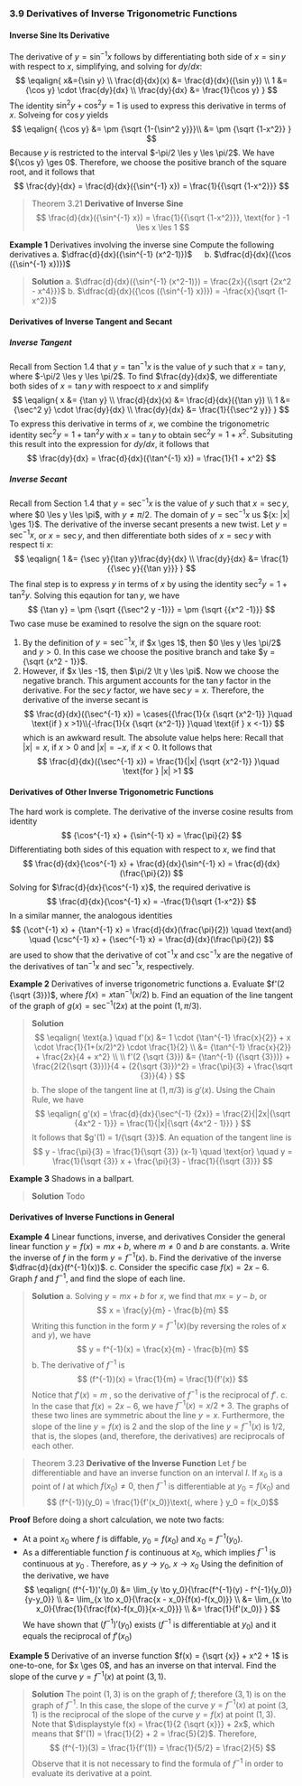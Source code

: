 ### 3.9 Derivatives of Inverse Trigonometric Functions

#### Inverse Sine Its Derivative
The derivative of $y={\sin^{-1} x}$ follows by differentiating both side of $x={\sin y}$ with respect to $x$, simplifying, and solving for $dy/dx$:
$$
\eqalign{
x&={\sin y} \\
\frac{d}{dx}(x) &= \frac{d}{dx}({\sin y}) \\
1 &= {\cos y} \cdot \frac{dy}{dx} \\
\frac{dy}{dx} &= \frac{1}{\cos y}
}
$$
The identity $\sin^2 y + {\cos^2 y} = 1$ is used to express this derivative in terms of $x$. Solveing for ${\cos y}$ yields
$$
\eqalign{
{\cos y} &= \pm {\sqrt {1-{\sin^2 y}}}\\
&= \pm {\sqrt {1-x^2}}
}
$$
Because $y$ is restricted to the interval $-\pi/2 \les y \les \pi/2$. We have ${\cos y} \ges 0$. Therefore, we choose the positive branch of the square root, and it follows that
$$
\frac{dy}{dx} = \frac{d}{dx}({\sin^{-1} x}) = \frac{1}{{\sqrt {1-x^2}}}
$$

>Theorem 3.21 **Derivative of Inverse Sine**
$$
\frac{d}{dx}({\sin^{-1} x}) = \frac{1}{{\sqrt {1-x^2}}}, \text{for } -1 \les x \les 1
$$

**Example 1** Derivatives involving the inverse sine
Compute the following derivatives
a. $\dfrac{d}{dx}({\sin^{-1} (x^2-1)})$ &emsp; b. $\dfrac{d}{dx}({\cos ({\sin^{-1} x})})$
>**Solution**
a. $\dfrac{d}{dx}({\sin^{-1} (x^2-1)}) = \frac{2x}{{\sqrt {2x^2 - x^4}}}$
b. $\dfrac{d}{dx}({\cos ({\sin^{-1} x})}) = -\frac{x}{\sqrt {1-x^2}}$

#### Derivatives of Inverse Tangent and Secant

##### Inverse Tangent
Recall from Section 1.4 that $y = {\tan^{-1} x}$ is the value of $y$ such that $x={\tan y}$, where $-\pi/2 \les y \les \pi/2$. To find $\frac{dy}{dx}$, we differentiate both sides of $x = {\tan y}$ with respoect to $x$ and simplify
$$
\eqalign{
x &= {\tan y} \\
\frac{d}{dx}(x) &= \frac{d}{dx}({\tan y}) \\
1 &= {\sec^2 y} \cdot \frac{dy}{dx} \\
\frac{dy}{dx} &= \frac{1}{{\sec^2 y}}
}
$$
To express this derivative in terms of $x$, we combine the trigonometric identity ${\sec^2 y} = 1 + {\tan^2 y}$ with $x = {\tan y}$ to obtain ${\sec^2 y} = 1 + x^2$. Subsituting this result into the expression for $dy/dx$, it follows that
$$
\frac{dy}{dx} = \frac{d}{dx}({\tan^{-1} x}) = \frac{1}{1 + x^2}
$$

##### Inverse Secant
Recall from Section 1.4 that $y = {\sec^{-1} x}$ is the value of $y$ such that $x = {\sec y}$, where $0 \les y \les \pi$, with $y \ne \pi/2$. The domain of $y = {\sec^{-1} x}$ us ${x: |x| \ges 1}$.
The derivative of the inverse secant presents a new twist. Let $y = {\sec^{-1} x}$, or $x = {\sec y}$, and then differentiate both sides of $x = {\sec y}$ with respect ti $x$:
$$
\eqalign{
1 &= {\sec y}{\tan y}\frac{dy}{dx} \\
\frac{dy}{dx} &= \frac{1}{{\sec y}{{\tan y}}}
}
$$
The final step is to express $y$ in terms of $x$ by using the identity ${\sec^2 y} = 1 + {\tan^2 y}$. Solving this eqaution for ${\tan y}$, we have
$$
{\tan y} = \pm {\sqrt {{\sec^2 y -1}}} = \pm {\sqrt {{x^2 -1}}}
$$
Two case muse be examined to resolve the sign on the square root:
1. By the definition of $y = {\sec^{-1} x}$, if $x \ges 1$, then $0 \les y \les \pi/2$ and $y > 0$. In this case we choose the positive branch and take $y = {\sqrt {x^2 - 1}}$.
2. However, if $x \les -1$, then $\pi/2 \lt y \les \pi$. Now we choose the negative branch.
This argument accounts for the ${\tan y}$ factor in the derivative. For the ${\sec y}$ factor, we have ${\sec y} = x$. Therefore, the derivative of the inverse secant is
$$
\frac{d}{dx}({\sec^{-1} x}) = \cases{{\frac{1}{x {\sqrt {x^2-1}} }\quad \text{if } x >1}\\{-\frac{1}{x {\sqrt {x^2-1}} }\quad \text{if } x <-1}}
$$
which is an awkward result. The absolute value helps here: Recall that $|x| = x$, if $x>0$ and $|x| = -x$, if $x<0$. It follows that
$$
\frac{d}{dx}({\sec^{-1} x}) = \frac{1}{|x| {\sqrt {x^2-1}} }\quad \text{for } |x| >1
$$

#### Derivatives of Other Inverse Trigonometric Functions
The hard work is complete. The derivative of the inverse cosine results from identity
$$
{\cos^{-1} x} + {\sin^{-1} x} = \frac{\pi}{2}
$$
Differentiating both sides of this equation with respect to $x$, we find that
$$
\frac{d}{dx}{\cos^{-1} x} + \frac{d}{dx}{\sin^{-1} x} = \frac{d}{dx}(\frac{\pi}{2})
$$
Solving for $\frac{d}{dx}{\cos^{-1} x}$, the required derivative is
$$
\frac{d}{dx}{\cos^{-1} x} = -\frac{1}{\sqrt {1-x^2}}
$$
In a similar manner, the analogous identities
$$
{\cot^{-1} x} + {\tan^{-1} x} = \frac{d}{dx}(\frac{\pi}{2}) \quad \text{and} \quad {\csc^{-1} x} + {\sec^{-1} x} = \frac{d}{dx}(\frac{\pi}{2})
$$
are used to show that the derivative of ${\cot^{-1} x}$ and ${\csc^{-1} x}$ are the negative of the derivatives of ${\tan^{-1} x}$ and ${\sec^{-1} x}$, respectively.

**Example 2** Derivatives of inverse trigonometric functions
a. Evaluate $f'(2 {\sqrt {3}})$, where $f(x) = x {\tan^{-1} (x/2)}$
b. Find an equation of the line tangent of the graph of $g(x) = {\sec^{-1} (2x)}$ at the point $(1, \pi/3)$.
>**Solution**
$$
\eqalign{
\text{a.} \quad f'(x) &= 1 \cdot {\tan^{-1} \frac{x}{2}} + x \cdot \frac{1}{1+(x/2)^2} \cdot \frac{1}{2} \\
&= {\tan^{-1} \frac{x}{2}} + \frac{2x}{4 + x^2} \\
\\
f'(2 {\sqrt {3}}) &= {\tan^{-1} ({\sqrt {3}})} + \frac{2(2{\sqrt {3}})}{4 + (2{\sqrt {3}})^2} = \frac{\pi}{3} + \frac{\sqrt {3}}{4}
}
$$
b. The slope of the tangent line at $(1, \pi/3)$ is $g'(x)$. Using the Chain Rule, we have
$$
\eqalign{
g'(x) = \frac{d}{dx}{\sec^{-1} {2x}} = \frac{2}{|2x|{\sqrt {4x^2 - 1}}} = \frac{1}{|x|{\sqrt {4x^2 - 1}}}
}
$$
It follows that $g'(1) = 1/{\sqrt {3}}$. An equation of the tangent line is
$$
y - \frac{\pi}{3} = \frac{1}{\sqrt {3}} (x-1) \quad \text{or} \quad y = \frac{1}{\sqrt {3}} x + \frac{\pi}{3} - \frac{1}{{\sqrt {3}}}
$$

**Example 3** Shadows in a ballpart.
>**Solution**
Todo

#### Derivatives of Inverse Functions in General

**Example 4** Linear functions, inverse, and derivatives
Consider the general linear function $y = f(x) = mx + b$, where $m \ne  0$ and $b$ are constants.
a. Write the inverse of $f$ in the form $y = f^{-1}(x)$.
b. Find the derivative of the inverse $\dfrac{d}{dx}(f^{-1}(x))$.
c. Consider the specific case $f(x) = 2x - 6$. Graph $f$ and $f^{-1}$, and find the slope of each line.

>**Solution**
a. Solving $y = mx + b$ for $x$, we find that $mx = y - b$, or
$$
x = \frac{y}{m} - \frac{b}{m}
$$
Writing this function in the form $y = f^{-1}(x)$(by reversing the roles of $x$ and $y$), we have
$$
y = f^{-1}(x) = \frac{x}{m} - \frac{b}{m}
$$
b. The derivative of $f^{-1}$ is
$$
(f^{-1})(x) = \frac{1}{m} = \frac{1}{f'(x)}
$$
Notice that $f'(x) = m$ , so the derivative of $f^{-1}$ is the reciprocal of $f'$.
c. In the case that $f(x) = 2x-6$, we have $f^{-1}(x) = x/2 + 3$. The graphs of these two lines are symmetric about the line $y = x$. Furthermore, the slope of the line $y = f(x)$ is $2$ and the slop of the line $y = f^{-1}(x)$ is $1/2$, that is, the slopes (and, therefore, the derivatives) are reciprocals of each other.

>Theorem 3.23 **Derivative of the Inverse Function**
Let $f$ be differentiable and have an inverse function on an interval $I$. If $x_0$ is a point of $I$ at which $f(x_0) \ne 0$, then $f^{-1}$ is differentiable at $y_0 = f(x_0)$ and
$$
(f^{-1})(y_0) = \frac{1}{f'(x_0)}\text{, where } y_0
= f(x_0)$$

**Proof**
Before doing a short calculation, we note two facts:
* At a point $x_0$ where $f$ is diffable, $y_0 = f(x_0)$ and $x_0 = f^{-1}(y_0)$.
* As a differentiable function $f$ is continuous at $x_0$, which implies $f^{-1}$ is continuous at $y_0$ . Therefore, as $y \to y_0,\: x \to x_0$
Using the definition of the derivative, we have
$$
\eqalign{
(f^{-1})'(y_0) &= \lim_{y \to y_0}{\frac{f^{-1}(y) - f^{-1}(y_0)}{y-y_0}} \\
&= \lim_{x \to x_0}{\frac{x - x_0}{f(x)-f(x_0)}} \\
&= \lim_{x \to x_0}{\frac{1}{\frac{f(x)-f(x_0)}{x-x_0}}} \\
&= \frac{1}{f'(x_0)}
}
$$
We have shown that $(f^{-1})'(y_0)$ exists ($f^{-1}$ is differentiable at $y_0$) and it equals the reciprocal of $f'(x_0)$

**Example 5** Derivative of an inverse function
$f(x) = {\sqrt {x}} + x^2 + 1$ is one-to-one, for $x \ges 0$, and has an inverse on that interval. Find the slope of the curve $y = f^{-1}(x)$ at point $(3, 1)$.
>**Solution**
The point $(1, 3)$ is on the graph of $f$; therefore $(3, 1)$ is on the graph of $f^{-1}$. In this case, the slope of the curve $y = f^{-1}(x)$ at point $(3, 1)$ is the reciprocal of the slope of the curve $y = f(x)$ at point $(1, 3)$. Note that $\displaystyle f(x) = \frac{1}{2 {\sqrt {x}}} + 2x$, which means that $f'(1) = \frac{1}{2} + 2 = \frac{5}{2}$. Therefore,
$$
(f^{-1})(3) = \frac{1}{f'(1)} = \frac{1}{5/2} = \frac{2}{5}
$$
Observe that it is not necessary to find the formula of $f^{-1}$ in order to evaluate its derivative at a point.
